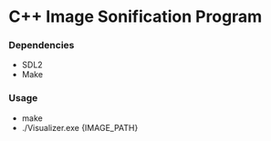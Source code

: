 # C++ Image Sonification Program
### Dependencies
- SDL2
- Make

### Usage
- make
- ./Visualizer.exe {IMAGE_PATH}
